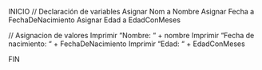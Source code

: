 INICIO
    // Declaración de variables
Asignar Nom a Nombre
Asignar Fecha a FechaDeNacimiento
Asignar Edad a EdadConMeses

// Asignacion de valores
Imprimir “Nombre: “ + nombre
Imprimir “Fecha de nacimiento: “ + FechaDeNacimiento
Imprimir “Edad: “ + EdadConMeses

FIN
